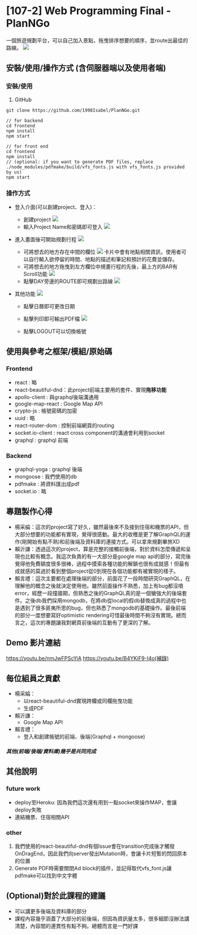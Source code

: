 
# [107-2] Web Programming Final - PlanNGo
一個旅遊規劃平台，可以自己加入景點，拖曳排序想要的順序，並route出最佳的路線。
![](https://i.imgur.com/asDzrDn.png)


## 安裝/使用/操作方式 (含伺服器端以及使用者端)

### 安裝/使用
1. GitHub
```
git clone https://github.com/1998Isabel/PlanNGo.git
```
```
// for backend
cd frontend
npm install
npm start

// for front end
cd frontend
npm install
// (optional: if you want to generate PDF files, replace ./node_modules/pdfmake/build/vfs_fonts.js with vfs_fonts.js provided by us) 
npm start
```


### 操作方式
* 登入介面(可以創建project、登入)：
    * 創建project
    ![](https://i.imgur.com/ZLdwMis.png)
    * 輸入Project Name和密碼即可登入
    ![](https://i.imgur.com/1OfPFOG.png)
* 進入畫面後可開始規劃行程
![](https://i.imgur.com/9bjgPkH.png)
    * 可將想去的地方存在中間的欄位
    ![](https://i.imgur.com/3TNAIqu.png)
    卡片中會有地點相關資訊，使用者可以自行輸入欲停留的時間、地點的描述和筆記和預計的花費並儲存。
    * 可將想去的地方拖曳到左方欄位中規畫行程的先後，最上方的BAR有Scroll功能
    ![](https://i.imgur.com/CMq8MYw.png)
    * 點擊DAY旁邊的ROUTE即可規劃出路線
    ![](https://i.imgur.com/zYyHhgd.png)

* 其他功能
![](https://i.imgur.com/WHUDlbu.png)
    * 點擊日曆即可更改日期
    * 點擊列印即可輸出PDF檔
    ![](https://i.imgur.com/jLvvd5l.png)

    * 點擊LOGOUT可以切換帳號



## 使用與參考之框架/模組/原始碼
### Frontend
* react : 略
* react-beautiful-dnd：此project前端主要用的套件、實現**拖移功能**
* apollo-client : 與graphql後端溝通用
* google-map-react : Google Map API 
* crypto-js : 帳號密碼的加密
* uuid : 略
* react-router-dom : 控制前端網頁的routing 
* socket.io-client : react cross component的溝通會利用到socket
* graphql : graphql 前端 
### Backend
* graphql-yoga : graphql 後端
* mongoose : 我們使用的db
* pdfmake : 將資料匯出成pdf
* socket.io : 略

## 專題製作心得
* 楊采綸：這次的project寫了好久，雖然最後來不及接到住宿和機票的API，但大部分想要的功能都有實現，覺得很感動。最大的收穫是更了解GraphQL的運作(剛開始有點不熟)和前後端及資料庫的連接方式。可以拿來規劃畢旅XD
* 賴沂謙：透過這次的project，算是完整的接觸前後端，對於資料怎麼傳遞和呈現也比較有概念。我這次負責的有一大部分是google map api的部分，寫完後覺得他免費額度很多很棒，過程中摸索各種功能的解鎖也很有成就感！但最有成就感的莫過於看到整個project從0到現在各個功能都有被實現的樣子。
* 賴言禮：這次主要都在處理後端的部分，前面花了一段時間研究GraphQL，在理解他的概念之後就決定使用他。雖然前面操作不熟悉，加上有bug都沒噴error，經歷一段撞牆期，但熟悉之後的GraphQL真的是一個蠻強大的後端套件。之後db我們採用mongodb，在將db從local的假db替換成真的過程中也是遇到了很多匪夷所思的bug，但也熟悉了mongodb的基礎操作。最後前端的部分一度想要寫好optimistic rendering可惜最後時間不夠沒有實現。總而言之，這次的專題讓我對網頁前後端的互動有了更深的了解。
    
## Demo 影片連結
https://youtu.be/nmJwFPScYiA
https://youtu.be/B4YKiF9-I4o(補錄)

## 每位組員之貢獻
* 楊采綸：
    * 以react-beautiful-dnd實現跨欄或同欄拖曳功能
    * 生成PDF
* 賴沂謙：
    * Google Map API
* 賴言禮：
    * 登入和創建帳號的前端、後端(Graphql + mongoose)

#### ***其他(前端/後端/資料庫)幾乎是共同完成***

## 其他說明
### future work
* deploy至Heroku: 因為我們這次還有用到一點socket來操作MAP，會讓deploy失敗
* 連結機票、住宿相關API
### other
1. 我們使用的react-beautiful-dnd有個Issue會在transition完成後才觸發OnDragEnd，因此我們向server發出Mutation時，會讓卡片短暫的閃回原本的位置
2. Generate PDF時需要關閉Ad block的插件，並記得取代vfs_font.js讓pdfmake可以找到中文字體

## (Optional)對於此課程的建議
* 可以講更多後端及資料庫的部分
* 課程內容幾乎涵蓋了大部分的前後端，但因為資訊量太多，很多細節沒辦法講清楚，內容間的連貫性有點不夠。總體而言是一門好課